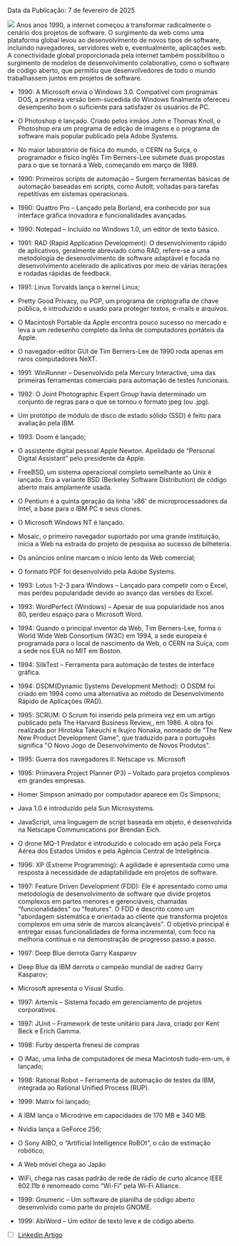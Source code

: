 Data da Publicação: 7 de fevereiro de 2025

![](../img/1738976987738.jpeg)
Anos anos 1990, a internet começou a transformar radicalmente o cenário dos projetos de software. O surgimento da web como uma plataforma global levou ao desenvolvimento de novos tipos de software, incluindo navegadores, servidores web e, eventualmente, aplicações web. A conectividade global proporcionada pela internet também possibilitou o surgimento de modelos de desenvolvimento colaborativo, como o software de código aberto, que permitiu que desenvolvedores de todo o mundo trabalhassem juntos em projetos de software.

- 1990: A Microsoft envia o Windows 3.0. Compatível com programas DOS, a primeira versão bem-sucedida do Windows finalmente ofereceu desempenho bom o suficiente para satisfazer os usuários de PC.

- O Photoshop é lançado. Criado pelos irmãos John e Thomas Knoll, o Photoshop era um programa de edição de imagens e o programa de software mais popular publicado pela Adobe Systems.

- No maior laboratório de física do mundo, o CERN na Suíça, o programador e físico inglês Tim Berners-Lee submete duas propostas para o que se tornará a Web, começando em março de 1989.

- 1990: Primeiros scripts de automação – Surgem ferramentas básicas de automação baseadas em scripts, como AutoIt, voltadas para tarefas repetitivas em sistemas operacionais.

- 1990: Quattro Pro – Lançado pela Borland, era conhecido por sua interface gráfica inovadora e funcionalidades avançadas.

- 1990: Notepad – Incluído no Windows 1.0, um editor de texto básico.

- 1991: RAD (Rapid Application Development): O desenvolvimento rápido de aplicativos, geralmente abreviado como RAD, refere-se a uma metodologia de desenvolvimento de software adaptável e focada no desenvolvimento acelerado de aplicativos por meio de várias iterações e rodadas rápidas de feedback.

- 1991: Linus Torvalds lança o kernel Linux;

- Pretty Good Privacy, ou PGP, um programa de criptografia de chave pública, é introduzido e usado para proteger textos, e-mails e arquivos.

- O Macintosh Portable da Apple encontra pouco sucesso no mercado e leva a um redesenho completo da linha de computadores portáteis da Apple.

- O navegador-editor GUI de Tim Berners-Lee de 1990 roda apenas em raros computadores NeXT.

- 1991: WinRunner – Desenvolvido pela Mercury Interactive, uma das primeiras ferramentas comerciais para automação de testes funcionais.

- 1992: O Joint Photographic Expert Group havia determinado um conjunto de regras para o que se tornou o formato jpeg (ou .jpg).

- Um protótipo de módulo de disco de estado sólido (SSD) é feito para avaliação pela IBM.

- 1993: Doom é lançado;

- O assistente digital pessoal Apple Newton. Apelidado de “Personal Digital Assistant” pelo presidente da Apple.

- FreeBSD, um sistema operacional completo semelhante ao Unix é lançado. Era a variante BSD (Berkeley Software Distribution) de código aberto mais amplamente usada.

- O Pentium é a quinta geração da linha 'x86' de microprocessadores da Intel, a base para o IBM PC e seus clones.

- O Microsoft Windows NT é lançado.

- Mosaic, o primeiro navegador suportado por uma grande instituição, inicia a Web na estrada do projeto de pesquisa ao sucesso de bilheteria.

- Os anúncios online marcam o início lento da Web comercial;

- O formato PDF foi desenvolvido pela Adobe Systems.

- 1993: Lotus 1-2-3 para Windows – Lançado para competir com o Excel, mas perdeu popularidade devido ao avanço das versões do Excel.

- 1993: WordPerfect (Windows) – Apesar de sua popularidade nos anos 80, perdeu espaço para o Microsoft Word.

- 1994: Quando o principal inventor da Web, Tim Berners-Lee, forma o World Wide Web Consortium (W3C) em 1994, a sede europeia é programada para o local de nascimento da Web, o CERN na Suíça, com a sede nos EUA no MIT em Boston.

- 1994: SilkTest – Ferramenta para automação de testes de interface gráfica.

- 1994: DSDM(Dynamic Systems Development Method): O DSDM foi criado em 1994 como uma alternativa ao método de Desenvolvimento Rápido de Aplicações (RAD).

- 1995: SCRUM: O Scrum foi inserido pela primeira vez em um artigo publicado pela The Harvard Business Review,, em 1986. A obra foi realizada por Hirotaka Takeuchi e Ikujiro Nonaka, nomeado de "The New New Product Development Game", que traduzido para o português significa "O Novo Jogo de Desenvolvimento de Novos Produtos".

- 1995: Guerra dos navegadores II: Netscape vs. Microsoft

- 1995: Primavera Project Planner (P3) – Voltado para projetos complexos em grandes empresas.

- Homer Simpson animado por computador aparece em Os Simpsons;

- Java 1.0 é introduzido pela Sun Microsystems.

- JavaScript, uma linguagem de script baseada em objeto, é desenvolvida na Netscape Communications por Brendan Eich.

- O drone MQ-1 Predator é introduzido e colocado em ação pela Força Aérea dos Estados Unidos e pela Agência Central de Inteligência.

- 1996: XP (Extreme Programming): A agilidade é apresentada como uma resposta à necessidade de adaptabilidade em projetos de software.

- 1997: Feature Driven Development (FDD): Ele é apresentado como uma metodologia de desenvolvimento de software que divide projetos complexos em partes menores e gerenciáveis, chamadas "funcionalidades" ou "features". O FDD é descrito como um "abordagem sistemática e orientada ao cliente que transforma projetos complexos em uma série de marcos alcançáveis". O objetivo principal é entregar essas funcionalidades de forma incremental, com foco na melhoria contínua e na demonstração de progresso passo a passo.

- 1997: Deep Blue derrota Garry Kasparov

- Deep Blue da IBM derrota o campeão mundial de xadrez Garry Kasparov;

- Microsoft apresenta o Visual Studio.

- 1997: Artemis – Sistema focado em gerenciamento de projetos corporativos.

- 1997: JUnit – Framework de teste unitário para Java, criado por Kent Beck e Erich Gamma.

- 1998: Furby desperta frenesi de compras

- O iMac, uma linha de computadores de mesa Macintosh tudo-em-um, é lançado;

- 1998: Rational Robot – Ferramenta de automação de testes da IBM, integrada ao Rational Unified Process (RUP).

- 1999: Matrix foi lançado;

- A IBM lança o Microdrive em capacidades de 170 MB e 340 MB.

- Nvidia lança a GeForce 256;

- O Sony AIBO, o “Artificial Intelligence RoBOt”, o cão de estimação robótico;

- A Web móvel chega ao Japão

- WiFi, chega nas casas padrão de rede de rádio de curto alcance IEEE 802.11b é renomeado como “Wi-Fi” pela Wi-Fi Alliance.

- 1999: Gnumeric – Um software de planilha de código aberto desenvolvido como parte do projeto GNOME.

- 1999: AbiWord – Um editor de texto leve e de código aberto.

- [ ] [Linkedin Artigo](https://www.linkedin.com/article/edit/7293798140015476736/)
